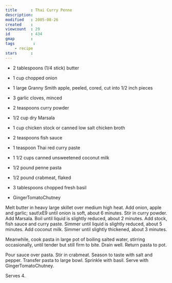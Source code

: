 ```yaml
---
title      : Thai Curry Penne
description: 
modified   : 2005-08-26
created    : 
viewcount  : 29
id         : 434
gmap       : 
tags        :
    - recipe
stars      : 
---
```


* 2 tablespoons (1/4 stick) butter

* 1 cup chopped onion
* 1 large Granny Smith apple, peeled, cored, cut into 1/2 inch pieces
* 3 garlic cloves, minced
* 2 teaspoons curry powder
* 1/2 cup dry Marsala
* 1 cup chicken stock or canned low salt chicken broth
* 2 teaspoons fish sauce
* 1 teaspoon Thai red curry paste
* 1 1/2 cups canned unsweetened coconut milk
* 1/2 pound penne pasta
* 1/2 pound crabmeat, flaked
* 3 tablespoons chopped fresh basil
* GingerTomatoChutney

Melt butter in heavy large skillet over medium high heat. Add onion, apple and garlic; saut\xE9 until onion is soft, about 6 minutes. Stir in curry powder. Add Marsala. Boil until liquid is slightly reduced, about 2 minutes. Add stock, fish sauce and curry paste. Simmer until liquid is slightly reduced, about 5 minutes. Add coconut milk. Simmer until slightly thickened, about 3 minutes.

Meanwhile, cook pasta in large pot of boiling salted water, stirring occasionally, until tender but still firm to bite. Drain well. Return pasta to pot.

Pour sauce over pasta. Stir in crabmeat. Season to taste with salt and pepper. Transfer pasta to large bowl. Sprinkle with basil. Serve with GingerTomatoChutney. 

Serves 4.

